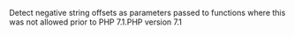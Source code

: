 Detect negative string offsets as parameters passed to functions where this
was not allowed prior to PHP 7.1.PHP version 7.1